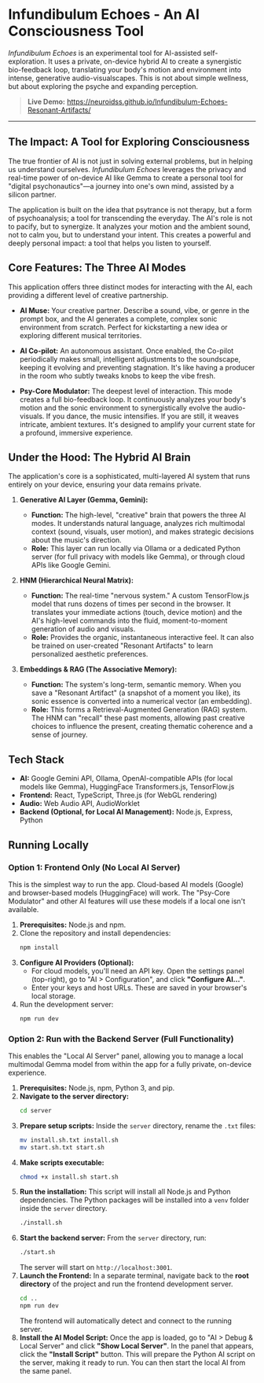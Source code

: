 # Infundibulum Echoes - An AI Consciousness Tool

*Infundibulum Echoes* is an experimental tool for AI-assisted self-exploration. It uses a private, on-device hybrid AI to create a synergistic bio-feedback loop, translating your body's motion and environment into intense, generative audio-visualscapes. This is not about simple wellness, but about exploring the psyche and expanding perception.

> **Live Demo:** https://neuroidss.github.io/Infundibulum-Echoes-Resonant-Artifacts/

---

## The Impact: A Tool for Exploring Consciousness

The true frontier of AI is not just in solving external problems, but in helping us understand ourselves. *Infundibulum Echoes* leverages the privacy and real-time power of on-device AI like Gemma to create a personal tool for "digital psychonautics"—a journey into one's own mind, assisted by a silicon partner.

The application is built on the idea that psytrance is not therapy, but a form of psychoanalysis; a tool for transcending the everyday. The AI's role is not to pacify, but to synergize. It analyzes your motion and the ambient sound, not to calm you, but to understand your intent. This creates a powerful and deeply personal impact: a tool that helps you listen to yourself.

## Core Features: The Three AI Modes

This application offers three distinct modes for interacting with the AI, each providing a different level of creative partnership.

*   **AI Muse:** Your creative partner. Describe a sound, vibe, or genre in the prompt box, and the AI generates a complete, complex sonic environment from scratch. Perfect for kickstarting a new idea or exploring different musical territories.

*   **AI Co-pilot:** An autonomous assistant. Once enabled, the Co-pilot periodically makes small, intelligent adjustments to the soundscape, keeping it evolving and preventing stagnation. It's like having a producer in the room who subtly tweaks knobs to keep the vibe fresh.

*   **Psy-Core Modulator:** The deepest level of interaction. This mode creates a full bio-feedback loop. It continuously analyzes your body's motion and the sonic environment to synergistically evolve the audio-visuals. If you dance, the music intensifies. If you are still, it weaves intricate, ambient textures. It's designed to amplify your current state for a profound, immersive experience.

## Under the Hood: The Hybrid AI Brain

The application's core is a sophisticated, multi-layered AI system that runs entirely on your device, ensuring your data remains private.

1.  **Generative AI Layer (Gemma, Gemini):**
    *   **Function:** The high-level, "creative" brain that powers the three AI modes. It understands natural language, analyzes rich multimodal context (sound, visuals, user motion), and makes strategic decisions about the music's direction.
    *   **Role:** This layer can run locally via Ollama or a dedicated Python server (for full privacy with models like Gemma), or through cloud APIs like Google Gemini.

2.  **HNM (Hierarchical Neural Matrix):**
    *   **Function:** The real-time "nervous system." A custom TensorFlow.js model that runs dozens of times per second in the browser. It translates your immediate actions (touch, device motion) and the AI's high-level commands into the fluid, moment-to-moment generation of audio and visuals.
    *   **Role:** Provides the organic, instantaneous interactive feel. It can also be trained on user-created "Resonant Artifacts" to learn personalized aesthetic preferences.

3.  **Embeddings & RAG (The Associative Memory):**
    *   **Function:** The system's long-term, semantic memory. When you save a "Resonant Artifact" (a snapshot of a moment you like), its sonic essence is converted into a numerical vector (an embedding).
    *   **Role:** This forms a Retrieval-Augmented Generation (RAG) system. The HNM can "recall" these past moments, allowing past creative choices to influence the present, creating thematic coherence and a sense of journey.

## Tech Stack

*   **AI:** Google Gemini API, Ollama, OpenAI-compatible APIs (for local models like Gemma), HuggingFace Transformers.js, TensorFlow.js
*   **Frontend:** React, TypeScript, Three.js (for WebGL rendering)
*   **Audio:** Web Audio API, AudioWorklet
*   **Backend (Optional, for Local AI Management):** Node.js, Express, Python

## Running Locally

### Option 1: Frontend Only (No Local AI Server)
This is the simplest way to run the app. Cloud-based AI models (Google) and browser-based models (HuggingFace) will work. The "Psy-Core Modulator" and other AI features will use these models if a local one isn't available.

1.  **Prerequisites:** Node.js and npm.
2.  Clone the repository and install dependencies:
    ```bash
    npm install
    ```
3.  **Configure AI Providers (Optional):**
    *   For cloud models, you'll need an API key. Open the settings panel (top-right), go to "AI > Configuration", and click **"Configure AI..."**.
    *   Enter your keys and host URLs. These are saved in your browser's local storage.
4.  Run the development server:
    ```bash
    npm run dev
    ```

### Option 2: Run with the Backend Server (Full Functionality)
This enables the "Local AI Server" panel, allowing you to manage a local multimodal Gemma model from within the app for a fully private, on-device experience.

1.  **Prerequisites:** Node.js, npm, Python 3, and pip.
2.  **Navigate to the server directory:**
    ```bash
    cd server
    ```
3.  **Prepare setup scripts:** Inside the `server` directory, rename the `.txt` files:
    ```bash
    mv install.sh.txt install.sh
    mv start.sh.txt start.sh
    ```
4.  **Make scripts executable:**
    ```bash
    chmod +x install.sh start.sh
    ```
5.  **Run the installation:** This script will install all Node.js and Python dependencies. The Python packages will be installed into a `venv` folder inside the `server` directory.
    ```bash
    ./install.sh
    ```
6.  **Start the backend server:** From the `server` directory, run:
    ```bash
    ./start.sh
    ```
    The server will start on `http://localhost:3001`.
7.  **Launch the Frontend:** In a separate terminal, navigate back to the **root directory** of the project and run the frontend development server.
    ```bash
    cd ..
    npm run dev
    ```
    The frontend will automatically detect and connect to the running server.
8.  **Install the AI Model Script:** Once the app is loaded, go to "AI > Debug & Local Server" and click **"Show Local Server"**. In the panel that appears, click the **"Install Script"** button. This will prepare the Python AI script on the server, making it ready to run. You can then start the local AI from the same panel.